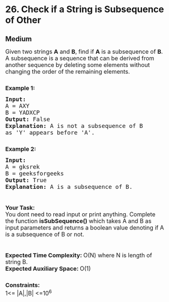 # 26. Check if a String is Subsequence of Other
## Medium 
<div class="problem-statement">
                <p></p><p><span style="font-size:18px">Given two strings <strong>A</strong> and <strong>B</strong>, find if <strong>A</strong>&nbsp;is a subsequence of <strong>B</strong>. A subsequence is a sequence that can be derived from another sequence by&nbsp;deleting some elements without changing the order of the remaining elements.</span></p>

<p><br>
<span style="font-size:18px"><strong>Example 1:</strong></span></p>

<pre><span style="font-size:18px"><strong>Input:</strong>
A = AXY 
B = YADXCP
<strong>Output: </strong>False
<strong>Explanation:</strong> A is not a subsequence of B
as 'Y' appears before 'A'.</span></pre>

<p><br>
<span style="font-size:18px"><strong>Example 2:</strong></span></p>

<pre><span style="font-size:18px"><strong>Input:</strong>
A = gksrek
B = geeksforgeeks
<strong>Output:</strong> True
<strong>Explanation: </strong>A is a subsequence of B.</span></pre>

<p>&nbsp;</p>

<p><span style="font-size:18px"><strong>Your Task: &nbsp;</strong><br>
You dont need to read input or print anything. Complete the function&nbsp;<strong>isSubSequence()</strong>&nbsp;which takes A and B as input parameters and returns a boolean value denoting if A is a subsequence of B or not.&nbsp;</span></p>

<p>&nbsp;</p>

<p><span style="font-size:18px"><strong>Expected Time Complexity:&nbsp;</strong>O(N) where N is length of string B.<br>
<strong>Expected Auxiliary Space:&nbsp;</strong>O(1)</span></p>

<p><br>
<span style="font-size:18px"><strong>Constraints:</strong><br>
1&lt;= |A|,|B| &lt;=10<sup>6</sup></span></p>
 <p></p>
            </div>